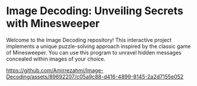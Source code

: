 # Image Decoding: Unveiling Secrets with Minesweeper

Welcome to the Image Decoding repository! This interactive project implements a unique puzzle-solving approach inspired by the classic game of Minesweeper. You can use this program to unravel hidden messages concealed within images of your choice.


https://github.com/Amirrezahmi/Image-Decoding/assets/89692207/c05a9c88-d416-4899-8145-2a2d7155e052

